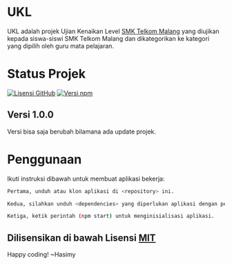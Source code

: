# UKL

UKL adalah projek Ujian Kenaikan Level [SMK Telkom Malang](https://smktelkom-mlg.sch.id/) yang diujikan kepada siswa-siswi SMK Telkom Malang dan dikategorikan ke kategori yang dipilih oleh guru mata pelajaran.

# Status Projek

[![Lisensi GitHub](https://img.shields.io/badge/License-MIT-yellow.svg)](https://raw.githubusercontent.com/hasimy-as/UKL/master/LICENSE)
[![Versi npm](https://img.shields.io/npm/v/npm.svg)](https://www.npmjs.com/)


## Versi 1.0.0

Versi bisa saja berubah bilamana ada update projek.

# Penggunaan

Ikuti instruksi dibawah untuk membuat aplikasi bekerja:

```sh
Pertama, unduh atau klon aplikasi di <repository> ini.

Kedua, silahkan unduh <dependencies> yang diperlukan aplikasi dengan perintah (npm install --save) di CLI anda.

Ketiga, ketik perintah (npm start) untuk menginisialisasi aplikasi.

```

## Dilisensikan di bawah Lisensi [MIT](https://raw.githubusercontent.com/hasimy-as/UKL/master/LICENSE)

Happy coding!
~Hasimy
